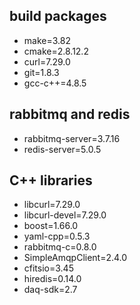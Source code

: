 ## build packages
* make=3.82
* cmake=2.8.12.2
* curl=7.29.0
* git=1.8.3
* gcc-c++=4.8.5
 
## rabbitmq and redis
* rabbitmq-server=3.7.16
* redis-server=5.0.5
 
## C++ libraries
* libcurl=7.29.0
* libcurl-devel=7.29.0
* boost=1.66.0
* yaml-cpp=0.5.3
* rabbitmq-c=0.8.0
* SimpleAmqpClient=2.4.0
* cfitsio=3.45
* hiredis=0.14.0
* daq-sdk=2.7
